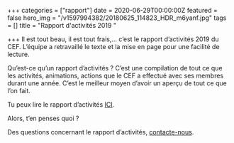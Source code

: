 +++
categories = ["rapport"]
date = 2020-06-29T00:00:00Z
featured = false
hero_img = "/v1597994382/20180625_114823_HDR_m6yanf.jpg"
tags = []
title = "Rapport d'activités 2019 "

+++
Il est tout beau, il est tout frais,... c’est le rapport d’activités 2019 du CEF. L’équipe a retravaillé le texte et la mise en page pour une facilité de lecture.

Qu’est-ce qu’un rapport d’activités ? C’est une compilation de tout ce que les activités, animations, actions que le CEF a effectué avec ses membres durant une année. C’est le meilleur moyen d’avoir un aperçu de tout ce que l’on fait.

Tu peux lire le rapport d’activités [ICI](https://res.cloudinary.com/cefasbl/image/upload/v1598268075/RA_2019_fjlki1.pdf).

Alors, t’en penses quoi ?

Des questions concernant le rapport d’activités, [contacte-nous](/contact/).